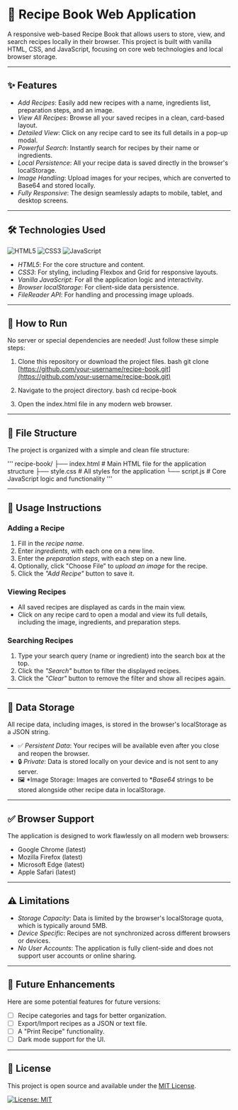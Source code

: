 # 🍳 Recipe Book Web Application

A responsive web-based Recipe Book that allows users to store, view, and search recipes locally in their browser. This project is built with vanilla HTML, CSS, and JavaScript, focusing on core web technologies and local browser storage.

---

## ✨ Features

-   *Add Recipes*: Easily add new recipes with a name, ingredients list, preparation steps, and an image.
-   *View All Recipes*: Browse all your saved recipes in a clean, card-based layout.
-   *Detailed View*: Click on any recipe card to see its full details in a pop-up modal.
-   *Powerful Search*: Instantly search for recipes by their name or ingredients.
-   *Local Persistence*: All your recipe data is saved directly in the browser's localStorage.
-   *Image Handling*: Upload images for your recipes, which are converted to Base64 and stored locally.
-   *Fully Responsive*: The design seamlessly adapts to mobile, tablet, and desktop screens.

---

## 🛠 Technologies Used

![HTML5](https://img.shields.io/badge/HTML5-E34F26?style=for-the-badge&logo=html5&logoColor=white)
![CSS3](https://img.shields.io/badge/CSS3-1572B6?style=for-the-badge&logo=css3&logoColor=white)
![JavaScript](https://img.shields.io/badge/JavaScript-F7DF1E?style=for-the-badge&logo=javascript&logoColor=black)

-   *HTML5*: For the core structure and content.
-   *CSS3*: For styling, including Flexbox and Grid for responsive layouts.
-   *Vanilla JavaScript*: For all the application logic and interactivity.
-   *Browser localStorage*: For client-side data persistence.
-   *FileReader API*: For handling and processing image uploads.

---

## 🚀 How to Run

No server or special dependencies are needed! Just follow these simple steps:

1.  Clone this repository or download the project files.
    bash
    git clone [https://github.com/your-username/recipe-book.git](https://github.com/your-username/recipe-book.git)
    
2.  Navigate to the project directory.
    bash
    cd recipe-book
    
3.  Open the index.html file in any modern web browser.

---

## 📂 File Structure

The project is organized with a simple and clean file structure:

'''
recipe-book/
├── index.html  # Main HTML file for the application structure
├── style.css   # All styles for the application
└── script.js   # Core JavaScript logic and functionality
'''


---

## 📖 Usage Instructions

### Adding a Recipe
1.  Fill in the *recipe name*.
2.  Enter *ingredients*, with each one on a new line.
3.  Enter the *preparation steps*, with each step on a new line.
4.  Optionally, click "Choose File" to *upload an image* for the recipe.
5.  Click the *"Add Recipe"* button to save it.

### Viewing Recipes
-   All saved recipes are displayed as cards in the main view.
-   Click on any recipe card to open a modal and view its full details, including the image, ingredients, and preparation steps.

### Searching Recipes
1.  Type your search query (name or ingredient) into the search box at the top.
2.  Click the *"Search"* button to filter the displayed recipes.
3.  Click the *"Clear"* button to remove the filter and show all recipes again.

---

## 💾 Data Storage

All recipe data, including images, is stored in the browser's localStorage as a JSON string.

-   ✅ *Persistent Data*: Your recipes will be available even after you close and reopen the browser.
-   🔒 *Private*: Data is stored locally on your device and is not sent to any server.
-   🖼 *Image Storage: Images are converted to **Base64* strings to be stored alongside other recipe data in localStorage.

---

## ✅ Browser Support

The application is designed to work flawlessly on all modern web browsers:

-   Google Chrome (latest)
-   Mozilla Firefox (latest)
-   Microsoft Edge (latest)
-   Apple Safari (latest)

---

## ⚠ Limitations

-   *Storage Capacity*: Data is limited by the browser's localStorage quota, which is typically around 5MB.
-   *Device Specific*: Recipes are not synchronized across different browsers or devices.
-   *No User Accounts*: The application is fully client-side and does not support user accounts or online sharing.

---

## 🔮 Future Enhancements

Here are some potential features for future versions:

-   [ ] Recipe categories and tags for better organization.
-   [ ] Export/Import recipes as a JSON or text file.
-   [ ] A "Print Recipe" functionality.
-   [ ] Dark mode support for the UI.

---

## 📄 License

This project is open source and available under the [MIT License](LICENSE).

[![License: MIT](https://img.shields.io/badge/License-MIT-yellow.svg?style=for-the-badge)](https://opensource.org/licenses/MIT)
